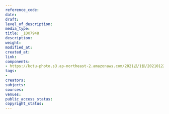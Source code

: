 ```yaml
---
reference_code: 
date: 
draft: 
level_of_description: 
media_type: 
title: _1DX7948
description: 
weight: 
modified_at: 
created_at: 
link: 
components:
- https://kctu-photo.s3.ap-northeast-2.amazonaws.com/2021년/1월/20210122_김진숙+보도행진+희망뚜벅이+20일차/_1DX7948.jpg
tags:
- 
creators: 
subjects: 
sources: 
venues: 
public_access_status: 
copyright_status: 
---
```

